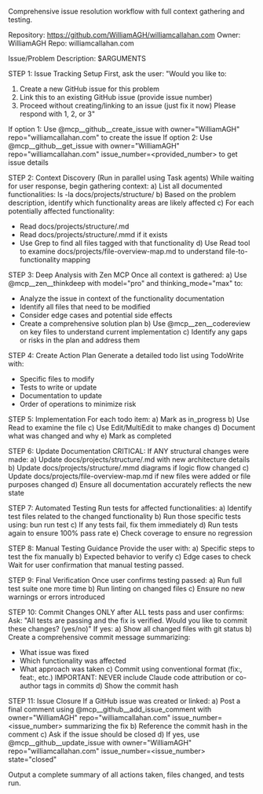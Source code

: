 Comprehensive issue resolution workflow with full context gathering and testing.

Repository: <https://github.com/WilliamAGH/williamcallahan.com>
Owner: WilliamAGH
Repo: williamcallahan.com

Issue/Problem Description: $ARGUMENTS

STEP 1: Issue Tracking Setup
First, ask the user: "Would you like to:

1) Create a new GitHub issue for this problem
2) Link this to an existing GitHub issue (provide issue number)
3) Proceed without creating/linking to an issue (just fix it now)
Please respond with 1, 2, or 3"

If option 1: Use @mcp__github__create_issue with owner="WilliamAGH" repo="williamcallahan.com" to create the issue
If option 2: Use @mcp__github__get_issue with owner="WilliamAGH" repo="williamcallahan.com" issue_number=<provided_number> to get issue details

STEP 2: Context Discovery (Run in parallel using Task agents)
While waiting for user response, begin gathering context:
a) List all documented functionalities: ls -la docs/projects/structure/
b) Based on the problem description, identify which functionality areas are likely affected
c) For each potentially affected functionality:

- Read docs/projects/structure/<functionality>.md
- Read docs/projects/structure/<functionality>.mmd if it exists
- Use Grep to find all files tagged with that functionality
d) Use Read tool to examine docs/projects/file-overview-map.md to understand file-to-functionality mapping

STEP 3: Deep Analysis with Zen MCP
Once all context is gathered:
a) Use @mcp__zen__thinkdeep with model="pro" and thinking_mode="max" to:

- Analyze the issue in context of the functionality documentation
- Identify all files that need to be modified
- Consider edge cases and potential side effects
- Create a comprehensive solution plan
b) Use @mcp__zen__codereview on key files to understand current implementation
c) Identify any gaps or risks in the plan and address them

STEP 4: Create Action Plan
Generate a detailed todo list using TodoWrite with:

- Specific files to modify
- Tests to write or update
- Documentation to update
- Order of operations to minimize risk

STEP 5: Implementation
For each todo item:
a) Mark as in_progress
b) Use Read to examine the file
c) Use Edit/MultiEdit to make changes
d) Document what was changed and why
e) Mark as completed

STEP 6: Update Documentation
CRITICAL: If ANY structural changes were made:
a) Update docs/projects/structure/<functionality>.md with new architecture details
b) Update docs/projects/structure/<functionality>.mmd diagrams if logic flow changed
c) Update docs/projects/file-overview-map.md if new files were added or file purposes changed
d) Ensure all documentation accurately reflects the new state

STEP 7: Automated Testing
Run tests for affected functionalities:
a) Identify test files related to the changed functionality
b) Run those specific tests using: bun run test <test-files>
c) If any tests fail, fix them immediately
d) Run tests again to ensure 100% pass rate
e) Check coverage to ensure no regression

STEP 8: Manual Testing Guidance
Provide the user with:
a) Specific steps to test the fix manually
b) Expected behavior to verify
c) Edge cases to check
Wait for user confirmation that manual testing passed.

STEP 9: Final Verification
Once user confirms testing passed:
a) Run full test suite one more time
b) Run linting on changed files
c) Ensure no new warnings or errors introduced

STEP 10: Commit Changes
ONLY after ALL tests pass and user confirms:
Ask: "All tests are passing and the fix is verified. Would you like to commit these changes? (yes/no)"
If yes:
a) Show all changed files with git status
b) Create a comprehensive commit message summarizing:

- What issue was fixed
- Which functionality was affected
- What approach was taken
c) Commit using conventional format (fix:, feat:, etc.)
   IMPORTANT: NEVER include Claude code attribution or co-author tags in commits
d) Show the commit hash

STEP 11: Issue Closure
If a GitHub issue was created or linked:
a) Post a final comment using @mcp__github__add_issue_comment with owner="WilliamAGH" repo="williamcallahan.com" issue_number=<issue_number> summarizing the fix
b) Reference the commit hash in the comment
c) Ask if the issue should be closed
d) If yes, use @mcp__github__update_issue with owner="WilliamAGH" repo="williamcallahan.com" issue_number=<issue_number> state="closed"

Output a complete summary of all actions taken, files changed, and tests run.
